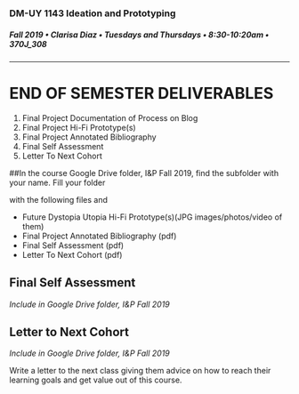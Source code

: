 ### DM-UY 1143 Ideation and Prototyping
##### Fall 2019 • Clarisa Diaz • Tuesdays and Thursdays • 8:30-10:20am • 370J_308
---

# END OF SEMESTER DELIVERABLES

<ol>

<li>Final Project Documentation of Process on Blog</li>
<li>Final Project Hi-Fi Prototype(s)</li>
<li>Final Project Annotated Bibliography</li>
<li>Final Self Assessment</li>
<li>Letter To Next Cohort</li>
</ol>
 
##In the course Google Drive folder, I&P Fall 2019, find the subfolder with your name. Fill your folder 

with the following files and 
<ul>
<li>Future Dystopia Utopia Hi-Fi Prototype(s)(JPG images/photos/video of them)</li>
<li>Final Project Annotated Bibliography (pdf) </li>
<li>Final Self Assessment (pdf)</li>
<li>Letter To Next Cohort (pdf)</li>
</ul>


## Final Self Assessment
*Include in Google Drive folder, I&P Fall 2019*


## Letter to Next Cohort
*Include in Google Drive folder, I&P Fall 2019*

Write a letter to the next class giving them advice on how to reach their learning goals and get value out of this course.
